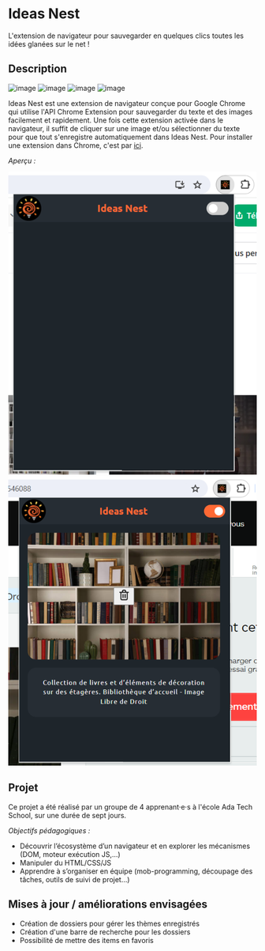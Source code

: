 # Ideas Nest

L'extension de navigateur pour sauvegarder en quelques clics toutes les idées glanées sur le net !

## Description

![image](https://img.shields.io/badge/HTML5-E34F26?style=for-the-badge&logo=html5&logoColor=white) ![image](https://img.shields.io/badge/CSS3-1572B6?style=for-the-badge&logo=css3&logoColor=white) ![image](https://img.shields.io/badge/JavaScript-323330?style=for-the-badge&logo=javascript&logoColor=F7DF1E) ![image](https://img.shields.io/badge/Google_chrome-4285F4?style=for-the-badge&logo=Google-chrome&logoColor=white)

Ideas Nest est une extension de navigateur conçue pour Google Chrome qui utilise l'API Chrome Extension pour sauvegarder du texte et des images facilement et rapidement. Une fois cette extension activée dans le navigateur,  il suffit de cliquer sur une image et/ou sélectionner du texte pour que tout s'enregistre automatiquement dans Ideas Nest.
Pour installer une extension dans Chrome, c'est par [ici](https://www.codeur.com/tuto/creation-de-site-internet/comment-creer-extension-google-chrome/#etape_4_chargez_votre_extension_dans_chrome_et_verifiez_labsence_derreurs).

_Aperçu :_

![Capture d'écran Ideas Next à l'ouveture de l'extension](./images/Screenshot_ouverture_extension.png)
![Capture d'écran Ideas Next activée](./images/Screenshot_extension_active.png)

## Projet

Ce projet a été réalisé par un groupe de 4 apprenant·e·s à l'école Ada Tech School, sur une durée de sept jours.

_Objectifs pédagogiques :_
* Découvrir l’écosystème d’un navigateur et en explorer les mécanismes (DOM, moteur exécution JS,...)
* Manipuler du HTML/CSS/JS
* Apprendre à s’organiser en équipe (mob-programming, découpage des tâches, outils de suivi de projet...)

## Mises à jour / améliorations envisagées

* Création de dossiers pour gérer les thèmes enregistrés
* Création d'une barre de recherche pour les dossiers
* Possibilité de mettre des items en favoris
